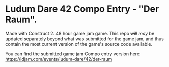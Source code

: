 # Ludum Dare 42 Compo Entry - "Der Raum".

Made with Construct 2. 48 hour game jam game. This repo ~~will~~ *may* be updated separately beyond what was submitted for the game jam, and thus contain the most current version of the game's source code available. 

You can find the submitted game jam Compo entry version here: https://ldjam.com/events/ludum-dare/42/der-raum 

